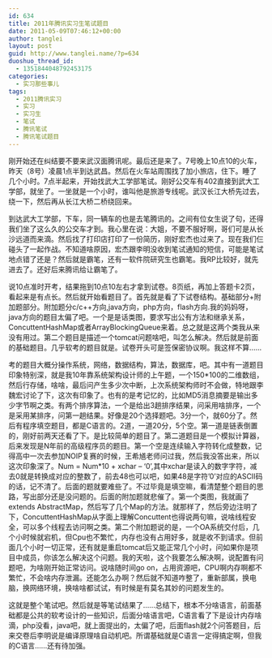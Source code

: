```yaml
---
id: 634
title: 2011年腾讯实习生笔试题目
date: 2011-05-09T07:46:12+00:00
author: tanglei
layout: post
guid: http://www.tanglei.name/?p=634
duoshuo_thread_id:
  - 1351844048792453175
categories:
  - 实习那些事儿
tags:
  - 2011腾讯实习
  - 实习
  - 实习生
  - 笔试
  - 腾讯笔试
  - 腾讯笔试题目
---
```

刚开始还在纠结要不要来武汉面腾讯呢。最后还是来了。7号晚上10点10的火车，昨天（8号）凌晨1点半到达武昌。然后在火车站周围找了加小旅店，住下。睡了几个小时。7点半起来，开始找武大工学部笔试。刚好公交车有402直接到武大工学部，就坐了。一坐就是一个小时，谁叫他是旅游专线呢。武汉长江大桥先过去，绕一下，然后再从长江大桥二桥绕回来。

到达武大工学部，下车，同一辆车的也是去笔腾讯的。之间有位女生说了句，还得我们坐了这么久的公交车才到。我心里在说：大姐，不要不服好啊，哥们可是从长沙远道而来滴。然后找了打印店打印了一份简历，刚好宏杰也过来了。现在我们仨碰头了一起作战。不知道啥原因，宏杰跟李明没收到笔试通知的短信，可能是笔试地点错了还是？然后就是霸笔，还有一软件院研究生也霸笔。我RP比较好，就先进去了。还好后来腾讯给让霸笔了。

说10点准时开考，结果拖到10点10左右才拿到试卷。8页纸，再加上答题卡2页，看起来是有点长。然后就开始看题目了。首先就是看了下试卷结构。基础部分+附加题部分。附加题分c/c++方向,java方向，php方向，flash方向.我的妈妈呀，java方向的题目太偏了吧。一个是是话类图，要求写出公有方法和继承关系，ConcuttentHashMap或者ArrayBlockingQueue来着。总之就是这两个类我从来没有用过。第二个题目是描述一个tomcat问题啥吧，叫怎么解决。然后就是前面的基础题目。几乎软考的题目就是。试卷开头可是签保密协议啊。我这样不算……

考的题目大概分操作系统，网络，数据结构，算法，数据库，吧。其中有一道题目印象特别深，就是我10年靠系统架构设计师的上午题，一个150\*100的二维数组，然后行存储，啥啥，最后问产生多少次中断，上次系统架构师时不会做，特地跟李魏宏讨论了下，这次有印象了。也有的是考记忆的，比如MD5消息摘要是输出多少字节啊之类。有两个排序算法，一个是给出3趟排序结果，问采用啥排序，一个是采用某排序，问第一趟结果。好像是20个选择题吧。3分一个，就60分了。然后有程序填空题目，都是C语言的。2道，一道20分，5个空。第一道是链表倒置的，刚好前两天还看了下。是比较简单的题目了。第二道题目是一个模拟计算器，后来发现是N年前的高级程序员的题目。第一个空是连续输入字符转化成整数，记得高中一次去参加NOIP复赛的时候，王希馗老师问过我，然后我没答出来，所以这次印象深了。Num = Num\*10 + xchar &#8211; &#8216;0&#8217;,其中xchar是读入的数字字符，减去0就是转换成对应的整数了，前去48也可以吧，如果48是字符&#8217;0&#8217;对应的ASCⅡ码的话，记不清了。后面的题就要难些了。不过毕竟是填空嘛，看清楚整个题目的思路，写出部分还是没问题的。后面的附加题就悲催了。第一个类图，我就画了extends AbstractMap，然后写了几个Map的方法。就那样了，然后旁边注明了下，ConcuttentHashMap从字面上理解Concuttent也得说两句嘛，说啥线程安全，可以多个线程去访问啊之类。第二个附加题说的是，一个OA系统交付后，几个小时候就宕机，但Cpu也不繁忙，内存也没有占用好多，就是收不到请求。但前面几个小时一切正常，还有就是重启tomcat后又能正常几个小时，问如果你是项目中成员，你该怎么解决这个问题。我的天啦，这个我要怎么解决啊，说配置有问题吧，为啥刚开始正常访问。说啥随时间go on，占用资源吧，CPU啊内存啊都不繁忙，不会啥内存泄漏。还能怎么办啊？然后就不知道咋整了，重新部属，换电脑，换网络环境，换啥啥都试试，有时候是有莫名其妙的问题发生的。

这就是整个笔试吧。然后就是等笔试结果了……总结下，根本不分啥语言，前面基础都是公共的软考设计的一些知识，后面分啥语言吧，C语言看了下是设计内存啥滴，php没看，java吧，就上面提出的，太偏了吧，后面flash就2个问答题目，后来交卷后李明说是编译原理啥自动机吧。所谓基础就是C语言一定得搞定啊，但我的C语言……还有待加强。
